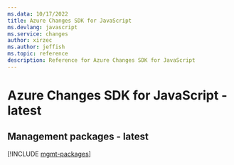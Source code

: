 ```yaml
---
ms.data: 10/17/2022
title: Azure Changes SDK for JavaScript
ms.devlang: javascript
ms.service: changes
author: xirzec
ms.author: jeffish
ms.topic: reference
description: Reference for Azure Changes SDK for JavaScript
---
```

# Azure Changes SDK for JavaScript - latest

## Management packages - latest
[!INCLUDE [mgmt-packages](changes-mgmt-index.md)]